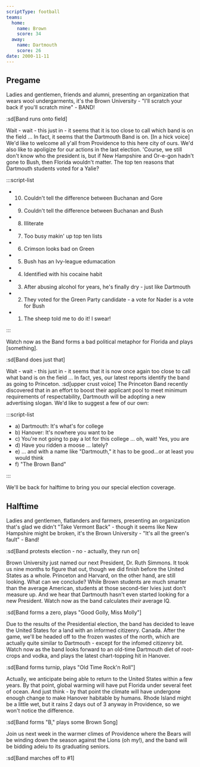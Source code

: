 ```yaml
---
scriptType: football
teams:
  home:
    name: Brown
    score: 34
  away:
    name: Dartmouth
    score: 26
date: 2000-11-11
---
```


## Pregame

Ladies and gentlemen, friends and alumni, presenting an organization that wears wool undergarments, it's the Brown University - "I'll scratch your back if you'll scratch mine" - BAND!

:sd[Band runs onto field]

Wait - wait - this just in - it seems that it is too close to call which band is on the field ... In fact, it seems that the Dartmouth Band is on. [In a hick voice] We'd like to welcome all y'all from Providence to this here city of ours. We'd also like to apoligize for our actions in the last election. 'Course, we still don't know who the president is, but if New Hampshire and Or-e-gon hadn't gone to Bush, then Florida wouldn't matter. The top ten reasons that Dartmouth students voted for a Yalie?

:::script-list

- 10. Couldn't tell the difference between Buchanan and Gore
- 9. Couldn't tell the difference between Buchanan and Bush
- 8. Illiterate
- 7. Too busy makin' up top ten lists
- 6. Crimson looks bad on Green
- 5. Bush has an Ivy-league edumacation
- 4. Identified with his cocaine habit
- 3. After abusing alcohol for years, he's finally dry - just like Dartmouth
- 2. They voted for the Green Party candidate - a vote for Nader is a vote for Bush
- 1. The sheep told me to do it! I swear!

:::

Watch now as the Band forms a bad political metaphor for Florida and plays [something].

:sd[Band does just that]

Wait - wait - this just in - it seems that it is now once again too close to call what band is on the field ... In fact, yes, our latest reports identify the band as going to Princeton. :sd[upper crust voice] The Princeton Band recently discovered that in an effort to boost their applicant pool to meet minimum requirements of respectability, Dartmouth will be adopting a new advertising slogan. We'd like to suggest a few of our own:

:::script-list

- a) Dartmouth: It's what's for college
- b) Hanover: It's nowhere you want to be
- c) You're not going to pay a lot for this college ... oh, wait! Yes, you are
- d) Have you ridden a moose ... lately?
- e) ... and with a name like "Dartmouth," it has to be good...or at least you would think
- f) "The Brown Band"

:::

We'll be back for halftime to bring you our special election coverage.

## Halftime

Ladies and gentlemen, flatlanders and farmers, presenting an organization that's glad we didn't "Take Vermont Back" - though it seems like New Hampshire might be broken, it's the Brown University - "It's all the green's fault" - Band!

:sd[Band protests election - no - actually, they run on]

Brown University just named our next President, Dr. Ruth Simmons. It took us nine months to figure that out, though we did finish before the United States as a whole. Princeton and Harvard, on the other hand, are still looking. What can we conclude? While Brown students are much smarter than the average American, students at those second-tier Ivies just don't measure up. And we hear that Dartmouth hasn't even started looking for a new President. Watch now as the band calculates _their_ average IQ.

:sd[Band forms a zero, plays "Good Golly, Miss Molly"]

Due to the results of the Presidential election, the band has decided to leave the United States for a land with an informed citizenry. Canada. After the game, we'll be headed off to the frozen wastes of the north, which are actually quite similar to Dartmouth - except for the infomed citizenry bit. Watch now as the band looks forward to an old-time Dartmouth diet of root-crops and vodka, and plays the latest chart-topping hit in Hanover.

:sd[Band forms turnip, plays "Old Time Rock'n Roll"]

Actually, we anticipate being able to return to the United States within a few years. By that point, global warming will have put Florida under several feet of ocean. And just think - by that point the climate will have undergone enough change to make Hanover habitable by humans. Rhode Island might be a little wet, but it rains 2 days out of 3 anyway in Providence, so we won't notice the difference.

:sd[Band forms "B," plays some Brown Song]

Join us next week in the warmer climes of Providence where the Bears will be winding down the season against the Lions (oh my!), and the band will be bidding adeiu to its graduating seniors.

:sd[Band marches off to #1]

